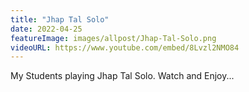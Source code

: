 ```yaml
---
title: "Jhap Tal Solo"
date: 2022-04-25
featureImage: images/allpost/Jhap-Tal-Solo.png
videoURL: https://www.youtube.com/embed/8Lvzl2NMO84
---
```

My Students playing Jhap Tal Solo. Watch and Enjoy...